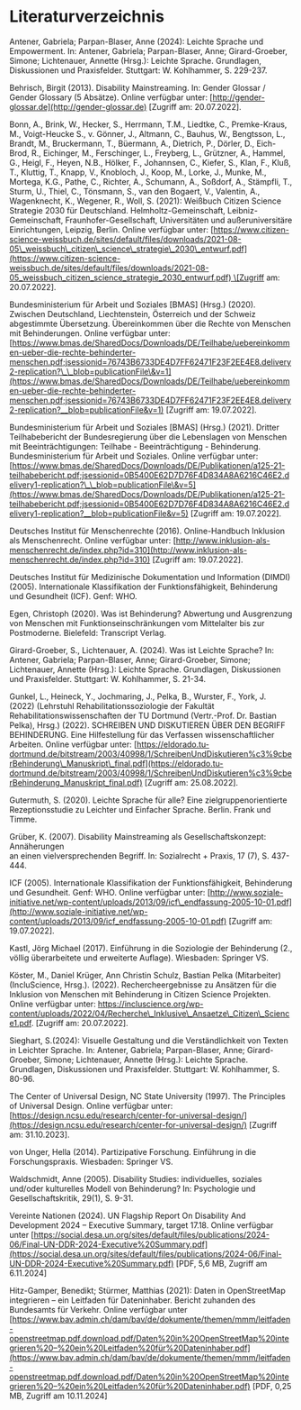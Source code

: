 # Literaturverzeichnis

Antener, Gabriela; Parpan-Blaser, Anne (2024): Leichte Sprache und Empowerment. In: Antener, Gabriela; Parpan-Blaser, Anne; Girard-Groeber, Simone; Lichtenauer, Annette (Hrsg.): Leichte Sprache. Grundlagen, Diskussionen und Praxisfelder. Stuttgart: W. Kohlhammer, S. 229-237.

Behrisch, Birgit (2013). Disability Mainstreaming. In: Gender Glossar / Gender Glossary (5 Absätze). Online verfügbar unter: [http://gender-glossar.de](http://gender-glossar.de) \[Zugriff am: 20.07.2022\].

Bonn, A., Brink, W., Hecker, S., Herrmann, T.M., Liedtke, C., Premke-Kraus, M., Voigt-Heucke S., v. Gönner, J., Altmann, C., Bauhus, W., Bengtsson, L., Brandt, M., Bruckermann, T., Büermann, A., Dietrich, P., Dörler, D., Eich-Brod, R., Eichinger, M., Ferschinger, L., Freyberg, L., Grützner, A., Hammel, G., Heigl, F., Heyen, N.B., Hölker, F., Johannsen, C., Kiefer, S., Klan, F., Kluß, T., Kluttig, T., Knapp, V., Knobloch, J., Koop, M., Lorke, J., Munke, M., Mortega, K.G., Pathe, C., Richter, A., Schumann, A., Soßdorf, A., Stämpfli, T., Sturm, U., Thiel, C., Tönsmann, S., van den Bogaert, V., Valentin, A., Wagenknecht, K., Wegener, R., Woll, S. (2021): Weißbuch Citizen Science Strategie 2030 für Deutschland. Helmholtz-Gemeinschaft, Leibniz-Gemeinschaft, Fraunhofer-Gesellschaft, Universitäten und außeruniversitäre Einrichtungen, Leipzig, Berlin. Online verfügbar unter: [https://www.citizen-science-weissbuch.de/sites/default/files/downloads/2021-08-05\_weissbuch\_citizen\_science\_strategie\_2030\_entwurf.pdf](https://www.citizen-science-weissbuch.de/sites/default/files/downloads/2021-08-05_weissbuch_citizen_science_strategie_2030_entwurf.pdf) \[Zugriff am: 20.07.2022\].

Bundesministerium für Arbeit und Soziales \[BMAS\] (Hrsg.) (2020). Zwischen Deutschland, Liechtenstein, Österreich und der Schweiz abgestimmte Übersetzung. Übereinkommen über die Rechte von Menschen mit Behinderungen. Online verfügbar unter: [https://www.bmas.de/SharedDocs/Downloads/DE/Teilhabe/uebereinkommen-ueber-die-rechte-behinderter-menschen.pdf;jsessionid=76743B6733DE4D7FF62471F23F2EE4E8.delivery2-replication?\_\_blob=publicationFile\&v=1](https://www.bmas.de/SharedDocs/Downloads/DE/Teilhabe/uebereinkommen-ueber-die-rechte-behinderter-menschen.pdf;jsessionid=76743B6733DE4D7FF62471F23F2EE4E8.delivery2-replication?__blob=publicationFile&v=1) \[Zugriff am: 19.07.2022\]. 

Bundesministerium für Arbeit und Soziales \[BMAS\] (Hrsg.) (2021). Dritter Teilhabebericht der Bundesregierung über die Lebenslagen von Menschen mit Beeinträchtigungen: Teilhabe \- Beeinträchtigung \- Behinderung. Bundesministerium für Arbeit und Soziales. Online verfügbar unter: [https://www.bmas.de/SharedDocs/Downloads/DE/Publikationen/a125-21-teilhabebericht.pdf;jsessionid=0B5400E62D7D76F4D834A8A6216C46E2.delivery1-replication?\_\_blob=publicationFile\&v=5](https://www.bmas.de/SharedDocs/Downloads/DE/Publikationen/a125-21-teilhabebericht.pdf;jsessionid=0B5400E62D7D76F4D834A8A6216C46E2.delivery1-replication?__blob=publicationFile&v=5) \[Zugriff am: 19.07.2022\].

Deutsches Institut für Menschenrechte (2016). Online-Handbuch Inklusion als Menschenrecht. Online verfügbar unter: [http://www.inklusion-als-menschenrecht.de/index.php?id=310](http://www.inklusion-als-menschenrecht.de/index.php?id=310) \[Zugriff am: 19.07.2022\].

Deutsches Institut für Medizinische Dokumentation und Information (DIMDI) (2005). Internationale Klassifikation der Funktionsfähigkeit, Behinderung und Gesundheit (ICF). Genf: WHO. 

Egen, Christoph (2020). Was ist Behinderung? Abwertung und Ausgrenzung von Menschen mit Funktionseinschränkungen vom Mittelalter bis zur Postmoderne. Bielefeld: Transcript Verlag. 

Girard-Groeber, S., Lichtenauer, A. (2024). Was ist Leichte Sprache? In: Antener, Gabriela; Parpan-Blaser, Anne; Girard-Groeber, Simone; Lichtenauer, Annette (Hrsg.): Leichte Sprache. Grundlagen, Diskussionen und Praxisfelder. Stuttgart: W. Kohlhammer, S. 21-34.

Gunkel, L., Heineck, Y., Jochmaring, J., Pelka, B., Wurster, F., York, J. (2022) (Lehrstuhl Rehabilitationssoziologie der Fakultät Rehabilitationswissenschaften der TU Dortmund (Vertr.-Prof. Dr. Bastian Pelka), Hrsg.) (2022). SCHREIBEN UND DISKUTIEREN ÜBER DEN BEGRIFF BEHINDERUNG. Eine Hilfestellung für das Verfassen wissenschaftlicher Arbeiten. Online verfügbar unter: [https://eldorado.tu-dortmund.de/bitstream/2003/40998/1/SchreibenUndDiskutieren%c3%9cberBehinderung\_Manuskript\_final.pdf](https://eldorado.tu-dortmund.de/bitstream/2003/40998/1/SchreibenUndDiskutieren%c3%9cberBehinderung_Manuskript_final.pdf) \[Zugriff am: 25.08.2022\]. 

Gutermuth, S. (2020). Leichte Sprache für alle? Eine zielgruppenorientierte Rezeptionsstudie zu Leichter und Einfacher Sprache. Berlin. Frank und Timme.

Grüber, K. (2007). Disability Mainstreaming als Gesellschaftskonzept: Annäherungen  
an einen vielversprechenden Begriff. In: Sozialrecht \+ Praxis, 17 (7), S. 437-444.

ICF (2005). Internationale Klassifikation der Funktionsfähigkeit, Behinderung und Gesundheit. Genf: WHO. Online verfügbar unter: [http://www.soziale-initiative.net/wp-content/uploads/2013/09/icf\_endfassung-2005-10-01.pdf](http://www.soziale-initiative.net/wp-content/uploads/2013/09/icf_endfassung-2005-10-01.pdf) \[Zugriff am: 19.07.2022\]. 

Kastl, Jörg Michael (2017). Einführung in die Soziologie der Behinderung (2., völlig überarbeitete und erweiterte Auflage). Wiesbaden: Springer VS. 

Köster, M., Daniel Krüger, Ann Christin Schulz, Bastian Pelka (Mitarbeiter) (IncluScience, Hrsg.). (2022). Rechercheergebnisse zu Ansätzen für die Inklusion von Menschen mit Behinderung in Citizen Science Projekten. Online verfügbar unter: https://incluscience.org/wp-content/uploads/2022/04/Recherche\_Inklusive\_Ansaetze\_Citizen\_Science1.pdf. \[Zugriff am: 20.07.2022\].

Sieghart, S.(2024): Visuelle Gestaltung und die Verständlichkeit von Texten in Leichter Sprache. In: Antener, Gabriela; Parpan-Blaser, Anne; Girard-Groeber, Simone; Lichtenauer, Annette (Hrsg.): Leichte Sprache. Grundlagen, Diskussionen und Praxisfelder. Stuttgart: W. Kohlhammer, S. 80-96.

The Center of Universal Design, NC State University (1997). The Principles of Universal Design. Online verfügbar unter: [https://design.ncsu.edu/research/center-for-universal-design/](https://design.ncsu.edu/research/center-for-universal-design/) \[Zugriff am: 31.10.2023\]. 

von Unger, Hella (2014). Partizipative Forschung. Einführung in die Forschungspraxis. Wiesbaden: Springer VS.  

Waldschmidt, Anne (2005). Disability Studies: individuelles, soziales und/oder kulturelles Modell von Behinderung? In: Psychologie und Gesellschaftskritik, 29(1), S. 9-31. 

Vereinte Nationen (2024). UN Flagship Report On Disability And Development 2024 – Executive Summary, target 17.18. Online verfügbar unter [https://social.desa.un.org/sites/default/files/publications/2024-06/Final-UN-DDR-2024-Executive%20Summary.pdf](https://social.desa.un.org/sites/default/files/publications/2024-06/Final-UN-DDR-2024-Executive%20Summary.pdf) \[PDF, 5,6 MB, Zugriff am 6.11.2024\]

Hitz-Gamper, Benedikt; Stürmer, Matthias (2021): Daten in OpenStreetMap integrieren – ein Leitfaden für Dateninhaber. Bericht zuhanden des Bundesamts für Verkehr. Online verfügbar unter [https://www.bav.admin.ch/dam/bav/de/dokumente/themen/mmm/leitfaden-openstreetmap.pdf.download.pdf/Daten%20in%20OpenStreetMap%20integrieren%20–%20ein%20Leitfaden%20für%20Dateninhaber.pdf](https://www.bav.admin.ch/dam/bav/de/dokumente/themen/mmm/leitfaden-openstreetmap.pdf.download.pdf/Daten%20in%20OpenStreetMap%20integrieren%20–%20ein%20Leitfaden%20für%20Dateninhaber.pdf) \[PDF, 0,25 MB, Zugriff am 10.11.2024\]
